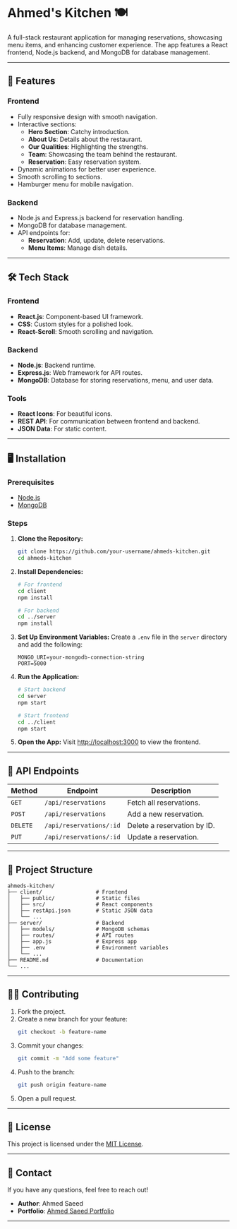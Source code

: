 # Ahmed's Kitchen 🍽️

A full-stack restaurant application for managing reservations, showcasing menu items, and enhancing customer experience. The app features a React frontend, Node.js backend, and MongoDB for database management.

---

## 🌟 Features

### Frontend
- Fully responsive design with smooth navigation.
- Interactive sections:
  - **Hero Section**: Catchy introduction.
  - **About Us**: Details about the restaurant.
  - **Our Qualities**: Highlighting the strengths.
  - **Team**: Showcasing the team behind the restaurant.
  - **Reservation**: Easy reservation system.
- Dynamic animations for better user experience.
- Smooth scrolling to sections.
- Hamburger menu for mobile navigation.

### Backend
- Node.js and Express.js backend for reservation handling.
- MongoDB for database management.
- API endpoints for:
  - **Reservation**: Add, update, delete reservations.
  - **Menu Items**: Manage dish details.

---

## 🛠️ Tech Stack

### Frontend
- **React.js**: Component-based UI framework.
- **CSS**: Custom styles for a polished look.
- **React-Scroll**: Smooth scrolling and navigation.

### Backend
- **Node.js**: Backend runtime.
- **Express.js**: Web framework for API routes.
- **MongoDB**: Database for storing reservations, menu, and user data.

### Tools
- **React Icons**: For beautiful icons.
- **REST API**: For communication between frontend and backend.
- **JSON Data**: For static content.

---

## 🖥️ Installation

### Prerequisites
- [Node.js](https://nodejs.org/)
- [MongoDB](https://www.mongodb.com/)

### Steps

1. **Clone the Repository:**
   ```bash
   git clone https://github.com/your-username/ahmeds-kitchen.git
   cd ahmeds-kitchen
   ```

2. **Install Dependencies:**
   ```bash
   # For frontend
   cd client
   npm install
   
   # For backend
   cd ../server
   npm install
   ```

3. **Set Up Environment Variables:**
   Create a `.env` file in the `server` directory and add the following:
   ```env
   MONGO_URI=your-mongodb-connection-string
   PORT=5000
   ```

4. **Run the Application:**
   ```bash
   # Start backend
   cd server
   npm start
   
   # Start frontend
   cd ../client
   npm start
   ```

5. **Open the App:**
   Visit [http://localhost:3000](http://localhost:3000) to view the frontend.

---

## 🚀 API Endpoints

| Method | Endpoint         | Description              |
|--------|------------------|--------------------------|
| `GET`  | `/api/reservations` | Fetch all reservations. |
| `POST` | `/api/reservations` | Add a new reservation.  |
| `DELETE` | `/api/reservations/:id` | Delete a reservation by ID. |
| `PUT` | `/api/reservations/:id` | Update a reservation. |

---

## 📂 Project Structure

```
ahmeds-kitchen/
├── client/                 # Frontend
│   ├── public/             # Static files
│   ├── src/                # React components
│   ├── restApi.json        # Static JSON data
│   └── ...                
├── server/                 # Backend
│   ├── models/             # MongoDB schemas
│   ├── routes/             # API routes
│   ├── app.js              # Express app
│   ├── .env                # Environment variables
│   └── ...
├── README.md               # Documentation
└── ...
```

---

## 👨‍💻 Contributing

1. Fork the project.
2. Create a new branch for your feature:
   ```bash
   git checkout -b feature-name
   ```
3. Commit your changes:
   ```bash
   git commit -m "Add some feature"
   ```
4. Push to the branch:
   ```bash
   git push origin feature-name
   ```
5. Open a pull request.

---

## 📝 License

This project is licensed under the [MIT License](LICENSE).

---

## 📧 Contact

If you have any questions, feel free to reach out!

- **Author**: Ahmed Saeed  
- **Portfolio**: [Ahmed Saeed Portfolio](https://ahmedsaeedportfolio.netlify.app/)  


---
